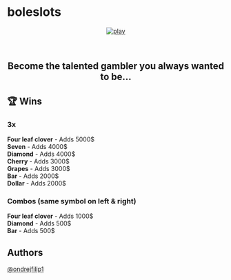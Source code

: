 # boleslots
<p align="center"><a href="https://ondrejfilip1.github.io/boleslots/"><img src="https://github.com/ondrejfilip1/boleslots/blob/main/res/img/logo.png" alt="play"></a></p><br>

<h2 align="center">Become the talented gambler you always wanted to be...</h2>

## 🏆 Wins

<h3>3x</h3>
<p>
  <strong>Four leaf clover</strong> - Adds 5000$<br>
  <strong>Seven</strong> - Adds 4000$<br>
  <strong>Diamond</strong> - Adds 4000$<br>
  <strong>Cherry</strong> - Adds 3000$<br>
  <strong>Grapes</strong> - Adds 3000$<br>
  <strong>Bar</strong> - Adds 2000$<br>
  <strong>Dollar</strong> - Adds 2000$
</p>

<h3>Combos (same symbol on left & right)</h3>
<p>
  <strong>Four leaf clover</strong> - Adds 1000$<br>
  <strong>Diamond</strong> - Adds 500$<br>
  <strong>Bar</strong> - Adds 500$<br>
</p>

## Authors

[@ondrejfilip1](https://www.github.com/ondrejfilip1)
